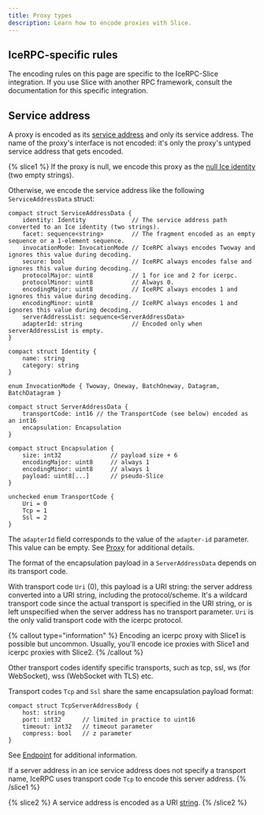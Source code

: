 ```yaml
---
title: Proxy types
description: Learn how to encode proxies with Slice.
---
```


## IceRPC-specific rules

The encoding rules on this page are specific to the IceRPC-Slice integration. If you use Slice with another RPC
framework, consult the documentation for this specific integration.

## Service address

A proxy is encoded as its [service address](../../icerpc-core/invocation/service-address) and only its service address.
The name of the proxy's interface is not encoded: it's only the proxy's untyped service address that gets encoded.

{% slice1 %}
If the proxy is null, we encode this proxy as the [null Ice identity](../../icerpc-for-ice-users/rpc-core/ice-identity)
(two empty strings).

Otherwise, we encode the service address like the following `ServiceAddressData` struct:

```slice {% addMode=true %}
compact struct ServiceAddressData {
    identity: Identity             // The service address path converted to an Ice identity (two strings).
    facet: sequence<string>        // The fragment encoded as an empty sequence or a 1-element sequence.
    invocationMode: InvocationMode // IceRPC always encodes Twoway and ignores this value during decoding.
    secure: bool                   // IceRPC always encodes false and ignores this value during decoding.
    protocolMajor: uint8           // 1 for ice and 2 for icerpc.
    protocolMinor: uint8           // Always 0.
    encodingMajor: uint8           // IceRPC always encodes 1 and ignores this value during decoding.
    encodingMinor: uint8           // IceRPC always encodes 1 and ignores this value during decoding.
    serverAddressList: sequence<ServerAddressData>
    adapterId: string              // Encoded only when serverAddressList is empty.
}

compact struct Identity {
    name: string
    category: string
}

enum InvocationMode { Twoway, Oneway, BatchOneway, Datagram, BatchDatagram }

compact struct ServerAddressData {
    transportCode: int16 // the TransportCode (see below) encoded as an int16
    encapsulation: Encapsulation
}

compact struct Encapsulation {
    size: int32              // payload size + 6
    encodingMajor: uint8     // always 1
    encodingMinor: uint8     // always 1
    payload: uint8[...]      // pseudo-Slice
}

unchecked enum TransportCode {
    Uri = 0
    Tcp = 1
    Ssl = 2
}
```

The `adapterId` field corresponds to the value of the `adapter-id` parameter. This value can be empty. See
[Proxy](../../icerpc-for-ice-users/rpc-core/proxy) for additional details.

The format of the encapsulation payload in a `ServerAddressData` depends on its transport code.

With transport code `Uri` (0), this payload is a URI string: the server address converted into a URI string, including
the protocol/scheme. It's a wildcard transport code since the actual transport is specified in the URI string, or is
left unspecified when the server address has no transport parameter. `Uri` is the only valid transport code with the
icerpc protocol.

{% callout type="information" %}
Encoding an icerpc proxy with Slice1 is possible but uncommon. Usually, you'll encode ice proxies with Slice1 and icerpc
proxies with Slice2.
{% /callout %}

Other transport codes identify specific transports, such as tcp, ssl, ws (for WebSocket), wss (WebSocket with TLS) etc.

Transport codes `Tcp` and `Ssl` share the same encapsulation payload format:

```slice {% addMode=true %}
compact struct TcpServerAddressBody {
    host: string
    port: int32      // limited in practice to uint16
    timeout: int32   // timeout parameter
    compress: bool   // z parameter
}
```

See [Endpoint](../../icerpc-for-ice-users/rpc-core/endpoint) for additional information.

If a server address in an ice service address does not specify a transport name, IceRPC uses transport code `Tcp` to
encode this server address.
{% /slice1 %}

{% slice2 %}
A service address is encoded as a URI [string](../primitive-types#String).
{% /slice2 %}
